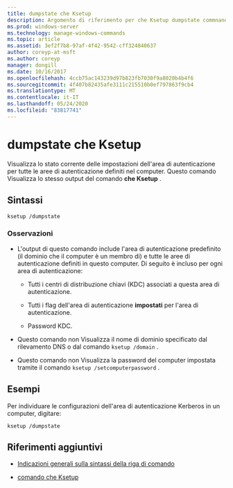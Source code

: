 ```yaml
---
title: dumpstate che Ksetup
description: Argomento di riferimento per che Ksetup dumpstate commnand, che visualizza lo stato corrente delle impostazioni dell'area di autenticazione per tutte le aree di autenticazione definite nel computer.
ms.prod: windows-server
ms.technology: manage-windows-commands
ms.topic: article
ms.assetid: 3ef2f7b8-97af-4f42-9542-cff324840637
author: coreyp-at-msft
ms.author: coreyp
manager: dongill
ms.date: 10/16/2017
ms.openlocfilehash: 4ccb75ac143239d97b823fb7030f9a8020b4b4f6
ms.sourcegitcommit: 4f407b82435afe3111c215510b0ef797863f9cb4
ms.translationtype: MT
ms.contentlocale: it-IT
ms.lasthandoff: 05/24/2020
ms.locfileid: "83817741"
---
```

# <a name="ksetup-dumpstate"></a>dumpstate che Ksetup

Visualizza lo stato corrente delle impostazioni dell'area di autenticazione per tutte le aree di autenticazione definiti nel computer. Questo comando Visualizza lo stesso output del comando **che Ksetup** .

## <a name="syntax"></a>Sintassi

```
ksetup /dumpstate
```

### <a name="remarks"></a>Osservazioni

- L'output di questo comando include l'area di autenticazione predefinito (il dominio che il computer è un membro di) e tutte le aree di autenticazione definiti in questo computer. Di seguito è incluso per ogni area di autenticazione:

  - Tutti i centri di distribuzione chiavi (KDC) associati a questa area di autenticazione.

  - Tutti i flag dell'area di autenticazione **impostati** per l'area di autenticazione.

  - Password KDC.

- Questo comando non Visualizza il nome di dominio specificato dal rilevamento DNS o dal comando `ksetup /domain` .

- Questo comando non Visualizza la password del computer impostata tramite il comando `ksetup /setcomputerpassword` .

## <a name="examples"></a>Esempi

Per individuare le configurazioni dell'area di autenticazione Kerberos in un computer, digitare:

```
ksetup /dumpstate
```

## <a name="additional-references"></a>Riferimenti aggiuntivi

- [Indicazioni generali sulla sintassi della riga di comando](command-line-syntax-key.md)

- [comando che Ksetup](ksetup.md)